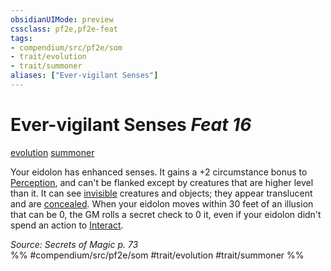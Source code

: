 ```yaml
---
obsidianUIMode: preview
cssclass: pf2e,pf2e-feat
tags:
- compendium/src/pf2e/som
- trait/evolution
- trait/summoner
aliases: ["Ever-vigilant Senses"]
---
```

# Ever-vigilant Senses  *Feat 16*  
[evolution](../../Rules/traits/evolution-som.md)  [summoner](../../Rules/traits/summoner-som.md)  


Your eidolon has enhanced senses. It gains a +2 circumstance bonus to [Perception](../skills.md#Perception), and can't be flanked except by creatures that are higher level than it. It can see [invisible](../../Rules/conditions.md#Invisible) creatures and objects; they appear translucent and are [concealed](../../Rules/conditions.md#Concealed). When your eidolon moves within 30 feet of an illusion that can be 0, the GM rolls a secret check to 0 it, even if your eidolon didn't spend an action to [Interact](../../Rules/actions/interact.md).

*Source: Secrets of Magic p. 73*  
%% #compendium/src/pf2e/som #trait/evolution #trait/summoner %%